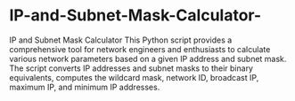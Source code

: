 # IP-and-Subnet-Mask-Calculator-
IP and Subnet Mask Calculator 
This Python script provides a comprehensive tool for network engineers and enthusiasts to calculate various network parameters based on a given IP address and subnet mask. The script converts IP addresses and subnet masks to their binary equivalents, computes the wildcard mask, network ID, broadcast IP, maximum IP, and minimum IP addresses.
